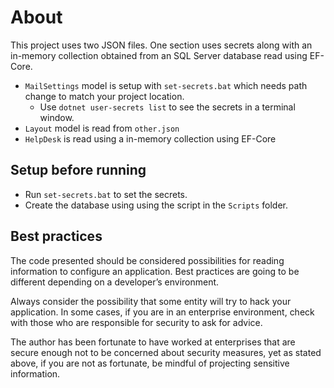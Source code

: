 ﻿# About

This project uses two JSON files. One section uses secrets along with an in-memory collection obtained from an SQL Server database read using EF-Core.

- `MailSettings` model is setup with `set-secrets.bat` which needs path change to match your project location.
   - Use `dotnet user-secrets list` to see the secrets in a terminal window.
-  `Layout` model is read from `other.json`
- `HelpDesk` is read using a in-memory collection using EF-Core


## Setup before running

- Run `set-secrets.bat` to set the secrets.
- Create the database using using the script in the `Scripts` folder.

## Best practices

The code presented should be considered possibilities for reading information to configure an application. Best practices are going to be different depending on a developer’s environment.

Always consider the possibility that some entity will try to hack your application. In some cases, if you are in an enterprise environment, check with those who are responsible for security to ask for advice.

The author has been fortunate to have worked at enterprises that are secure enough not to be concerned about security measures, yet as stated above, if you are not as fortunate, be mindful of projecting sensitive information.
